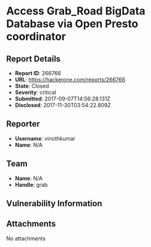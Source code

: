 # Access Grab_Road BigData Database via Open Presto coordinator

## Report Details
- **Report ID**: 266766
- **URL**: https://hackerone.com/reports/266766
- **State**: Closed
- **Severity**: critical
- **Submitted**: 2017-09-07T14:56:28.131Z
- **Disclosed**: 2017-11-30T03:54:22.809Z

## Reporter
- **Username**: vinothkumar
- **Name**: N/A

## Team
- **Name**: N/A
- **Handle**: grab

## Vulnerability Information


## Attachments
No attachments
